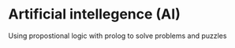 # Artificial intellegence (AI) 


Using propostional logic with prolog to solve problems and puzzles 
